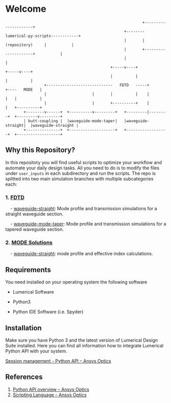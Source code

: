 # Welcome

                                                                +---------------------+                 
                                                        +-------- lumerical-py-scripts------------+     
                                                        |       |    (repository)     |           |     
                                                        |       +---------------------+           |     
                                                        |                                         |     
                                                  +-----v----+                              +-----v----+
                                                  |          |                              |          |
                     +-----------------------------   FDTD   -----+                     +----   MODE   |
                     |                    |       |          |    |                     |   |          |
                     |                    |       +----------+    |                     |   +----------+
            +--------v------+  +----------v---------+   +---------|--------+  +---------v---------+ 
            | butt-coupling |  |waveguide-mode-taper|   |waveguide-straight|  |waveguide-straight | 
            +---------------+  +--------------------+   +------------------+  +-------------------+ 

## Why this Repository?

In this repositoty you will find useful scripts to optimize your workflow and automate your daily design tasks. All you need to do is to modify the files under `user_inputs` in each subdirectory and run the scripts. The repo is splitted into two main simulation branches with multiple subcategories each:

### 1. [FDTD](/FDTD)

    - [waveguide-straight](FDTD/waveguide-straight): Mode profile and transmission simulations for a straight waveguide section.
    
    - [waveguide-mode-taper](FDTD/waveguide-mode-taper): Mode profile and transmission simulations for a tapered waveguide section.

### 2. [MODE Solutions](/MODE)

    - [waveguide-straight](MODE/waveguide-straight): mode profile and effective index calculations.

## Requirements

You need installed on your operating system the following software

- Lumerical Software

- Python3

- Python IDE Software (i.e. Spyder)

## Installation

Make sure you have Python 3 and the latest version of Lumerical Design Suite installed. Here you can find all information how to integrate Lumerical Python API with your system.

[Session management - Python API &ndash; Ansys Optics](https://optics.ansys.com/hc/en-us/articles/360041873053) 

## References

1. [Python API overview &ndash; Ansys Optics](https://optics.ansys.com/hc/en-us/articles/360037824513-Python-API-overview)
2. [Scripting Language &ndash; Ansys Optics](https://optics.ansys.com/hc/en-us/categories/360001998954-Scripting-Language)
